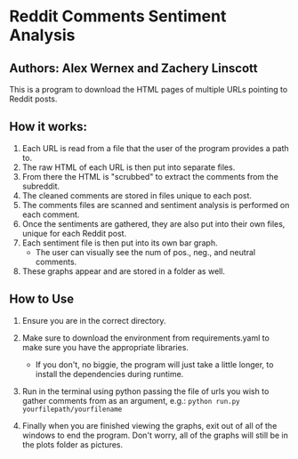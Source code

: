 # Reddit Comments Sentiment Analysis 

## Authors: Alex Wernex and Zachery Linscott

This is a program to download the HTML pages of multiple URLs pointing to Reddit posts.

## How it works:

1. Each URL is read from a file that the user of the program provides a path to.
2. The raw HTML of each URL is then put into separate files.
3. From there the HTML is "scrubbed" to extract the comments from the subreddit.  
4. The cleaned comments are stored in files unique to each post.
5. The comments files are scanned and sentiment analysis is performed on each comment.  
6. Once the sentiments are gathered, they are also put into their own files, unique for each Reddit post.
7. Each sentiment file is then put into its own bar graph.
   - The user can visually see the num of pos., neg., and neutral comments.  
8. These graphs appear and are stored in a folder as well.

## How to Use

1. Ensure you are in the correct directory.

2. Make sure to download the environment from requirements.yaml to make sure you have the appropriate libraries.
   - If you don't, no biggie, the program will just take a little longer, to install the dependencies during runtime.

4. Run in the terminal using python passing the file of urls you wish to gather comments from as an argument, e.g.: `python run.py yourfilepath/yourfilename`
   
5. Finally when you are finished viewing the graphs, exit out of all of the windows to end the program.
Don't worry, all of the graphs will still be in the plots folder as pictures. 
